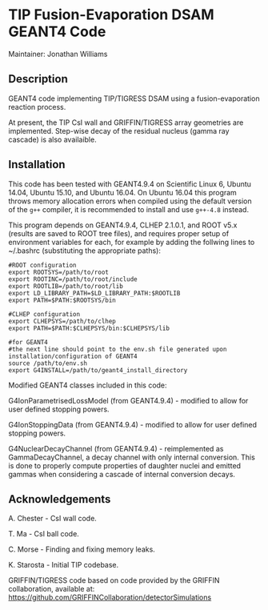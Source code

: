 # TIP Fusion-Evaporation DSAM GEANT4 Code

Maintainer: Jonathan Williams

## Description

GEANT4 code implementing TIP/TIGRESS DSAM using a fusion-evaporation reaction process.

At present, the TIP CsI wall and GRIFFIN/TIGRESS array geometries are implemented.  Step-wise decay of the residual nucleus (gamma ray cascade) is also availaible.

## Installation

This code has been tested with GEANT4.9.4 on Scientific Linux 6, Ubuntu 14.04, Ubuntu 15.10, and Ubuntu 16.04.  On Ubuntu 16.04 this program throws memory allocation errors when compiled using the default version of the `g++` compiler, it is recommended to install and use `g++-4.8` instead.

This program depends on GEANT4.9.4, CLHEP 2.1.0.1, and ROOT v5.x (results are saved to ROOT tree files), and requires proper setup of environment variables for each, for example by adding the follwing lines to ~/.bashrc (substituting the appropriate paths):

```
#ROOT configuration
export ROOTSYS=/path/to/root
export ROOTINC=/path/to/root/include
export ROOTLIB=/path/to/root/lib
export LD_LIBRARY_PATH=$LD_LIBRARY_PATH:$ROOTLIB
export PATH=$PATH:$ROOTSYS/bin
```

```
#CLHEP configuration
export CLHEPSYS=/path/to/clhep
export PATH=$PATH:$CLHEPSYS/bin:$CLHEPSYS/lib
```

```
#for GEANT4
#the next line should point to the env.sh file generated upon installation/configuration of GEANT4
source /path/to/env.sh
export G4INSTALL=/path/to/geant4_install_directory
```

Modified GEANT4 classes included in this code:

G4IonParametrisedLossModel (from GEANT4.9.4) - modified to allow for user defined stopping powers.

G4IonStoppingData (from GEANT4.9.4) - modified to allow for user defined stopping powers.

G4NuclearDecayChannel (from GEANT4.9.4) - reimplemented as GammaDecayChannel, a decay channel with only internal conversion.  This is done to properly compute properties of daughter nuclei and emitted gammas when considering a cascade of internal conversion decays.

## Acknowledgements

A. Chester - CsI wall code.

T. Ma - CsI ball code.

C. Morse - Finding and fixing memory leaks.

K. Starosta - Initial TIP codebase.

GRIFFIN/TIGRESS code based on code provided by the GRIFFIN collaboration, available at: https://github.com/GRIFFINCollaboration/detectorSimulations
